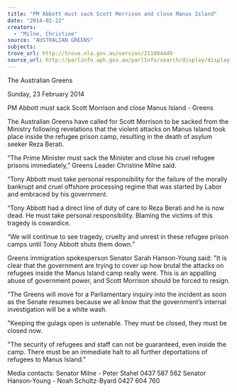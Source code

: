 ```yaml
---
title: "PM Abbott must sack Scott Morrison and close Manus Island"
date: "2014-02-22"
creators:
  - "Milne, Christine"
source: "AUSTRALIAN GREENS"
subjects:
trove_url: http://trove.nla.gov.au/version/211404449
source_url: http://parlinfo.aph.gov.au/parlInfo/search/display/display.w3p;query=Id%3A%22media/pressrel/3017273%22
---
```


 The Australian Greens   

 Sunday, 23 February 2014   

 PM Abbott must sack Scott Morrison and close Manus Island - Greens    

 The Australian Greens have called for Scott Morrison to be sacked from the Ministry following  revelations that the violent attacks on Manus Island took place inside the refugee prison camp,  resulting in the death of asylum seeker Reza Berati.         

 “The Prime Minister must sack the Minister and close his cruel refugee prisons immediately,” Greens  Leader Christine Milne said.    

 “Tony Abbott must take personal responsibility for the failure of the morally bankrupt and cruel  offshore processing regime that was started by Labor and embraced by his government.    

 “Tony Abbott had a direct line of duty of care to Reza Berati and he is now dead. He must take  personal responsibility. Blaming the victims of this tragedy is cowardice.    

 “We will continue to see tragedy, cruelty and unrest in these refugee prison camps until Tony Abbott  shuts them down.”    

 Greens immigration spokesperson Senator Sarah Hanson-Young said: "It is clear that the  government are trying to cover up how brutal the attacks on refugees inside the Manus Island camp  really were. This is an appalling abuse of government power, and Scott Morrison should be forced to  resign.     

 "The Greens will move for a Parliamentary inquiry into the incident as soon as the Senate resumes  because we all know that the government’s internal investigation will be a white wash.    

 "Keeping the gulags open is untenable. They must be closed, they must be closed now.    

 "The security of refugees and staff can not be guaranteed, even inside the camp. There must be an  immediate halt to all further deportations of refugees to Manus Island."    

 Media contacts:  Senator Milne - Peter Stahel 0437 587 562   Senator Hanson-Young - Noah Schultz-Byard 0427 604 760    

 

 

